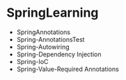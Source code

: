 # SpringLearning

- SpringAnnotations
- Spring-AnnotationsTest
- Spring-Autowiring
- Spring-Dependency Injection
- Spring-IoC
- Spring-Value-Required Annotations